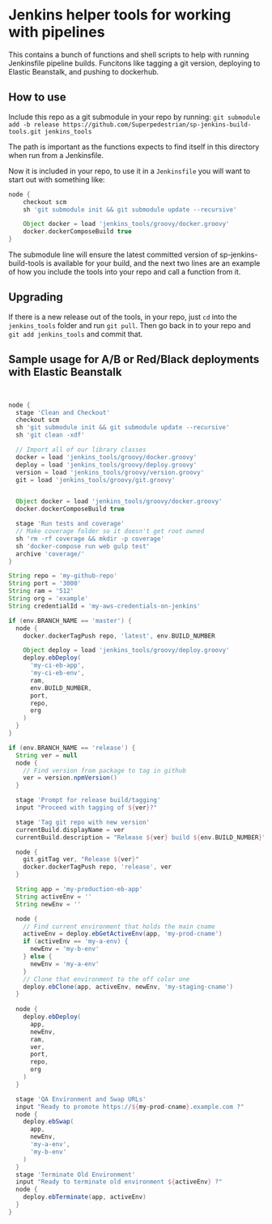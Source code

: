# Jenkins helper tools for working with pipelines

This contains a bunch of functions and shell scripts to help with
running Jenkinsfile pipeline builds.  Funcitons like tagging a git
version, deploying to Elastic Beanstalk, and pushing to dockerhub.

## How to use

Include this repo as a git submodule in your repo by running:
`git submodule add -b release https://github.com/Superpedestrian/sp-jenkins-build-tools.git jenkins_tools`

The path is important as the functions expects to find itself in this
directory when run from a Jenkinsfile.

Now it is included in your repo, to use it in a `Jenkinsfile` you will
want to start out with something like:

```groovy
node {
    checkout scm
    sh 'git submodule init && git submodule update --recursive'

    Object docker = load 'jenkins_tools/groovy/docker.groovy'
    docker.dockerComposeBuild true
}
```

The submodule line will ensure the latest committed version of
sp-jenkins-build-tools is available for your build, and the next two
lines are an example of how you include the tools into your repo and
call a function from it.

## Upgrading

If there is a new release out of the tools, in your repo, just `cd`
into the `jenkins_tools` folder and run `git pull`.  Then go back in
to your repo and `git add jenkins_tools` and commit that.

## Sample usage for A/B or Red/Black deployments with Elastic Beanstalk

```groovy


node {
  stage 'Clean and Checkout'
  checkout scm
  sh 'git submodule init && git submodule update --recursive'
  sh 'git clean -xdf'

  // Import all of our library classes
  docker = load 'jenkins_tools/groovy/docker.groovy'
  deploy = load 'jenkins_tools/groovy/deploy.groovy'
  version = load 'jenkins_tools/groovy/version.groovy'
  git = load 'jenkins_tools/groovy/git.groovy'


  Object docker = load 'jenkins_tools/groovy/docker.groovy'
  docker.dockerComposeBuild true

  stage 'Run tests and coverage'
  // Make coverage folder so it doesn't get root owned
  sh 'rm -rf coverage && mkdir -p coverage'
  sh 'docker-compose run web gulp test'
  archive 'coverage/'
}

String repo = 'my-github-repo'
String port = '3000'
String ram = '512'
String org = 'example'
String credentialId = 'my-aws-credentials-on-jenkins'

if (env.BRANCH_NAME == 'master') {
  node {
    docker.dockerTagPush repo, 'latest', env.BUILD_NUMBER

    Object deploy = load 'jenkins_tools/groovy/deploy.groovy'
    deploy.ebDeploy(
      'my-ci-eb-app',
      'my-ci-eb-env',
      ram,
      env.BUILD_NUMBER,
      port,
      repo,
      org
    )
  }
}

if (env.BRANCH_NAME == 'release') {
  String ver = null
  node {
    // Find version from package to tag in github
    ver = version.npmVersion()
  }

  stage 'Prompt for release build/tagging'
  input "Proceed with tagging of ${ver}?"

  stage 'Tag git repo with new version'
  currentBuild.displayName = ver
  currentBuild.description = "Release ${ver} build ${env.BUILD_NUMBER}"

  node {
    git.gitTag ver, "Release ${ver}"
    docker.dockerTagPush repo, 'release', ver
  }

  String app = 'my-production-eb-app'
  String activeEnv = ''
  String newEnv = ''

  node {
    // Find current environment that holds the main cname
    activeEnv = deploy.ebGetActiveEnv(app, 'my-prod-cname')
    if (activeEnv == 'my-a-env) {
      newEnv = 'my-b-env'
    } else {
      newEnv = 'my-a-env'
    }
    // Clone that environment to the off color one
    deploy.ebClone(app, activeEnv, newEnv, 'my-staging-cname')
  }
  
  node {
    deploy.ebDeploy(
      app,
      newEnv,
      ram,
      ver,
      port,
      repo,
      org
    )
  }

  stage 'QA Environment and Swap URLs'
  input "Ready to promote https://${my-prod-cname}.example.com ?"
  node {
    deploy.ebSwap(
      app,
      newEnv,
      'my-a-env',
      'my-b-env'
    )
  }
  stage 'Terminate Old Environment'
  input "Ready to terminate old environment ${activeEnv} ?"
  node {
    deploy.ebTerminate(app, activeEnv)
  }
}
```
